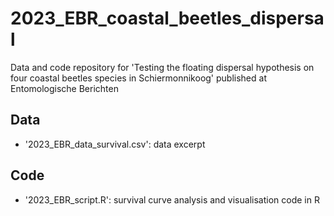 # 2023_EBR_coastal_beetles_dispersal
Data and code repository for 'Testing the floating dispersal hypothesis on four coastal beetles species in Schiermonnikoog' published at Entomologische Berichten

## Data
- '2023_EBR_data_survival.csv': data excerpt 

## Code
- '2023_EBR_script.R': survival curve analysis and visualisation code in R
